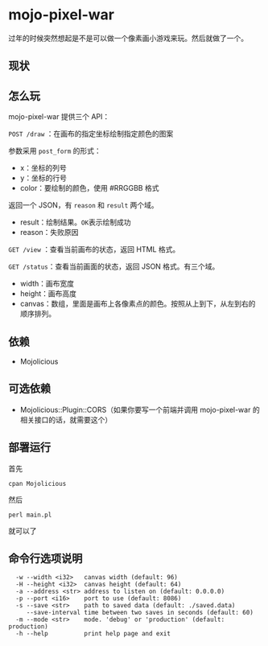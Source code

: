 # mojo-pixel-war

过年的时候突然想起是不是可以做一个像素画小游戏来玩。然后就做了一个。

## 现状

## 怎么玩

mojo-pixel-war 提供三个 API：

`POST /draw` ：在画布的指定坐标绘制指定颜色的图案

参数采用 `post_form` 的形式：

* x：坐标的列号
* y：坐标的行号
* color：要绘制的颜色，使用 #RRGGBB 格式

返回一个 JSON，有 `reason` 和 `result` 两个域。

* result：绘制结果。`OK`表示绘制成功
* reason：失败原因

`GET /view` ：查看当前画布的状态，返回 HTML 格式。

`GET /status`：查看当前画面的状态，返回 JSON 格式。有三个域。

* width：画布宽度
* height：画布高度
* canvas：数组，里面是画布上各像素点的颜色。按照从上到下，从左到右的顺序排列。

## 依赖

* Mojolicious

## 可选依赖

* Mojolicious::Plugin::CORS（如果你要写一个前端并调用 mojo-pixel-war 的相关接口的话，就需要这个）

## 部署运行

首先

```shell
cpan Mojolicious
```

然后

```shell
perl main.pl
```

就可以了

## 命令行选项说明

```plain
  -w --width <i32>   canvas width (default: 96)
  -H --height <i32>  canvas height (default: 64)
  -a --address <str> address to listen on (default: 0.0.0.0)
  -p --port <i16>    port to use (default: 8086)
  -s --save <str>    path to saved data (default: ./saved.data)
     --save-interval time between two saves in seconds (default: 60)
  -m --mode <str>    mode. 'debug' or 'production' (default: production)
  -h --help          print help page and exit
```
